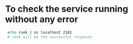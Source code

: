 # To check the service running without any error
```bash
 echo ruok | nc localhost 2181
 # imok will be the successful response
```